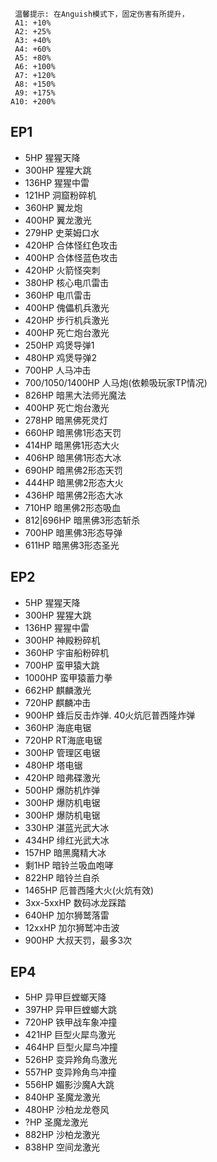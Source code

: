 ```
 温馨提示: 在Anguish模式下，固定伤害有所提升，    
 A1: +10%
 A2: +25%
 A3: +40%
 A4: +60%
 A5: +80%
 A6: +100%
 A7: +120%
 A8: +150%
 A9: +175%
A10: +200%
```

## EP1
* 5HP   猩猩天降
* 300HP 猩猩大跳
* 136HP 猩猩中雷
* 121HP 洞窟粉碎机
* 360HP 翼龙炮
* 400HP 翼龙激光
* 279HP 史莱姆口水
* 420HP 合体怪红色攻击
* 400HP 合体怪蓝色攻击
* 420HP 火箭怪突刺
* 380HP 核心电爪雷击
* 360HP 电爪雷击
* 400HP 傀儡机兵激光
* 420HP 步行机兵激光
* 400HP 死亡炮台激光
* 250HP 鸡煲导弹1
* 480HP 鸡煲导弹2
* 700HP 人马冲击
* 700/1050/1400HP 人马炮(依赖吸玩家TP情况)
* 826HP 暗黑大法师光魔法
* 400HP 死亡炮台激光
* 278HP 暗黑佛死灵灯
* 660HP 暗黑佛1形态天罚
* 414HP 暗黑佛1形态大火
* 406HP 暗黑佛1形态大冰
* 690HP 暗黑佛2形态天罚
* 444HP 暗黑佛2形态大火
* 436HP 暗黑佛2形态大冰
* 710HP 暗黑佛2形态吸血
* 812\|696HP 暗黑佛3形态斩杀
* 700HP 暗黑佛3形态导弹
* 611HP 暗黑佛3形态圣光

## EP2

* 5HP 猩猩天降
* 300HP 猩猩大跳
* 136HP 猩猩中雷
* 300HP 神殿粉碎机
* 360HP 宇宙船粉碎机
* 700HP 蛮甲猿大跳
* 1000HP 蛮甲猿蓄力拳
* 662HP 麒麟激光
* 720HP 麒麟冲击
* 900HP 蜂后反击炸弹. 40火炕厄普西隆炸弹
* 360HP 海底电锯
* 720HP RT海底电锯
* 300HP 管理区电锯
* 480HP 塔电锯
* 420HP 暗弗碟激光
* 500HP 爆防机炸弹
* 300HP 爆防机电锯
* 300HP 爆防机电锯
* 330HP 湛蓝光武大冰
* 434HP 绯红光武大冰
* 157HP 暗黑魔精大冰
* 剩1HP 暗铃兰吸血咆哮
* 822HP 暗铃兰自杀
* 1465HP 厄普西隆大火(火炕有效)
* 3xx-5xxHP 数码冰龙踩踏
* 640HP 加尔狮鹫落雷
* 12xxHP 加尔狮鹫冲击波
* 900HP 大叔天罚，最多3次

## EP4
*   5HP 异甲巨螳螂天降
* 397HP 异甲巨螳螂大跳
* 720HP 铁甲战车象冲撞
* 421HP 巨型火犀鸟激光
* 464HP 巨型火犀鸟冲撞
* 526HP 变异羚角鸟激光
* 557HP 变异羚角鸟冲撞
* 556HP 媚影沙魔A大跳
* 840HP 圣魔龙激光
* 480HP 沙柏龙龙卷风
*   ?HP 圣魔龙激光
* 882HP 沙柏龙激光
* 838HP 空间龙激光